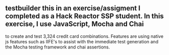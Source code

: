 ## testbuilder this in an exercise/assigment I completed as a Hack Reactor SSP student.  In this exercise, I use JavaScript, Mocha and Chai
to create and test 3,324 credit card combinations.  Features are using native js features such as IIFE's to assist with the immediate test
generation and the Mocha testing framework and chai assertions.
